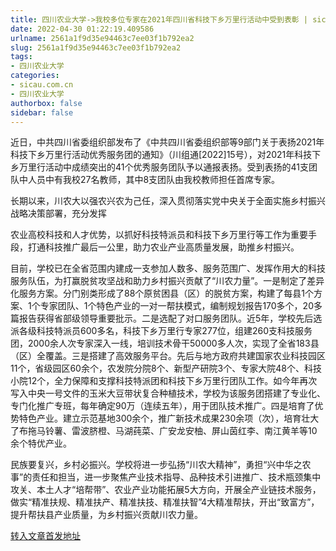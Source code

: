 ```yaml
---
title: 四川农业大学->我校多位专家在2021年四川省科技下乡万里行活动中受到表彰 | sicau.com.cn
date: 2022-04-30 01:22:19.409586
urlname: 2561a1f9d35e94463c7ee03f1b792ea2
slug: 2561a1f9d35e94463c7ee03f1b792ea2
tags: 
- 四川农业大学
categories:
- sicau.com.cn
- 四川农业大学
authorbox: false
sidebar: false
---
```

近日，中共四川省委组织部发布了《中共四川省委组织部等9部门关于表扬2021年科技下乡万里行活动优秀服务团的通知》（川组通[2022]15号），对2021年科技下乡万里行活动中成绩突出的41个优秀服务团队予以通报表扬。受到表扬的41支团队中人员中有我校27名教师，其中8支团队由我校教师担任首席专家。  

长期以来，川农大以强农兴农为己任，深入贯彻落实党中央关于全面实施乡村振兴战略决策部署，充分发挥
<!--more-->
农业高校科技和人才优势，以抓好科技特派员和科技下乡万里行等工作为重要手段，打通科技推广最后一公里，助力农业产业高质量发展，助推乡村振兴。

目前，学校已在全省范围内建成一支参加人数多、服务范围广、发挥作用大的科技服务队伍，为打赢脱贫攻坚战和助力乡村振兴贡献了“川农力量”。一是制定了差异化服务方案。分门别类形成了88个原贫困县（区）的脱贫方案，构建了每县1个方案、1个专家团队、1个特色产业的一对一帮扶模式，编制规划报告170多个，20多篇报告获得省部级领导重要批示。二是选配了对口服务团队。近5年，学校先后选派各级科技特派员600多名，科技下乡万里行专家277位，组建260支科技服务团，2000余人次专家深入一线，培训技术骨干50000多人次，实现了全省183县（区）全覆盖。三是搭建了高效服务平台。先后与地方政府共建国家农业科技园区11个，省级园区60余个，农发院分院8个、新型产研院3个、专家大院48个、科技小院12个，全力保障和支撑科技特派团和科技下乡万里行团队工作。如今年再次写入中央一号文件的玉米大豆带状复合种植技术，学校为该服务团搭建了专业化、专门化推广专班，每年确定90万（连续五年），用于团队技术推广。四是培育了优势特色产业。建立示范基地300余个，推广新技术成果230余项（次），培育壮大了布拖马铃薯、雷波脐橙、马湖莼菜、广安龙安柚、屏山茵红李、南江黄羊等10余个特优产业。

民族要复兴，乡村必振兴。学校将进一步弘扬“川农大精神”，勇担“兴中华之农事”的责任和担当，进一步聚焦产业技术指导、品种技术引进推广、技术瓶颈集中攻关、本土人才“培帮带”、农业产业功能拓展5大方向，开展全产业链技术服务，做实“精准扶规、精准扶产、精准扶技、精准扶智”4大精准帮扶，开出“致富方”，提升帮扶县产业质量，为乡村振兴贡献川农力量。



[转入文章首发地址](https://news.sicau.edu.cn/info/1135/67592.htm)